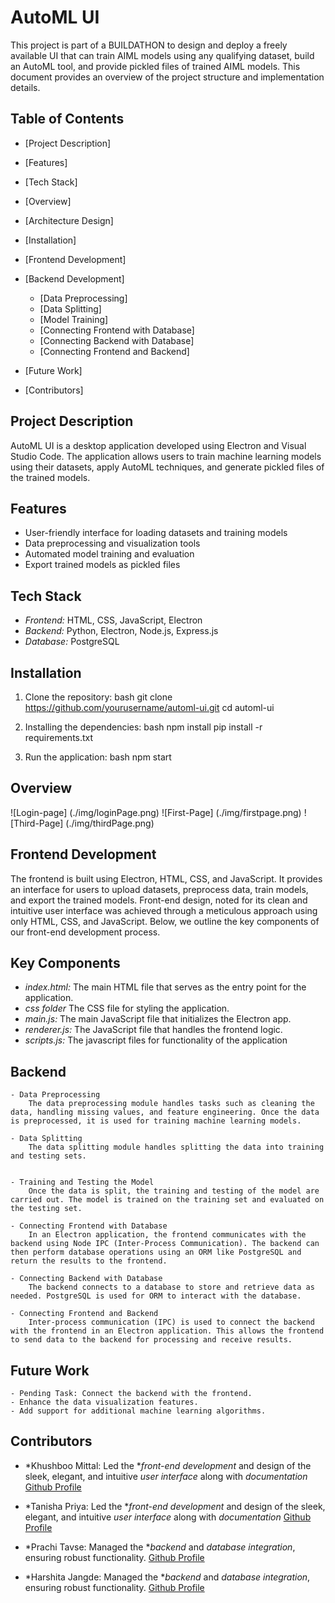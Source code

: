 # AutoML UI

This project is part of a BUILDATHON to design and deploy a freely available UI that can train AIML models using any qualifying dataset, build an AutoML tool, and provide pickled files of trained AIML models. This document provides an overview of the project structure and implementation details.

## Table of Contents

- [Project Description]
- [Features]
- [Tech Stack]
- [Overview]
- [Architecture Design]
- [Installation]
- [Frontend Development]
- [Backend Development]
  - [Data Preprocessing]
  - [Data Splitting]
  - [Model Training]
  - [Connecting Frontend with Database]
  - [Connecting Backend with Database]
  - [Connecting Frontend and Backend]
  
- [Future Work]
- [Contributors]

## Project Description

AutoML UI is a desktop application developed using Electron and Visual Studio Code. The application allows users to train machine learning models using their datasets, apply AutoML techniques, and generate pickled files of the trained models.

## Features

- User-friendly interface for loading datasets and training models
- Data preprocessing and visualization tools
- Automated model training and evaluation
- Export trained models as pickled files

## Tech Stack

- *Frontend:* HTML, CSS, JavaScript, Electron
- *Backend:* Python, Electron, Node.js, Express.js
- *Database:* PostgreSQL 

## Installation

1. Clone the repository:
     bash
    git clone https://github.com/yourusername/automl-ui.git
    cd automl-ui
    
   
2. Installing the dependencies:
    bash
    npm install
    pip install -r requirements.txt
    
   
3. Run the application:
     bash
    npm start
    
## Overview
![Login-page] (./img/loginPage.png)
![First-Page] (./img/firstpage.png)
![Third-Page] (./img/thirdPage.png)
## Frontend Development

The frontend is built using Electron, HTML, CSS, and JavaScript. It provides an interface for users to upload datasets, preprocess data, train models, and export the trained models. Front-end design, noted for its clean and intuitive user interface was achieved through a meticulous approach using only HTML, CSS, and JavaScript. Below, we outline the key components of our front-end development process.


## Key Components

- *index.html:* The main HTML file that serves as the entry point for the application.
- *css folder* The CSS file for styling the application.
- *main.js:* The main JavaScript file that initializes the Electron app.
- *renderer.js:* The JavaScript file that handles the frontend logic.
- *scripts.js:* The javascript files for functionality of the application

## Backend
    - Data Preprocessing
        The data preprocessing module handles tasks such as cleaning the data, handling missing values, and feature engineering. Once the data is preprocessed, it is used for training machine learning models.

    - Data Splitting
        The data splitting module handles splitting the data into training and testing sets.

    
    - Training and Testing the Model
        Once the data is split, the training and testing of the model are carried out. The model is trained on the training set and evaluated on the testing set.

    - Connecting Frontend with Database 
        In an Electron application, the frontend communicates with the backend using Node IPC (Inter-Process Communication). The backend can then perform database operations using an ORM like PostgreSQL and return the results to the frontend.

    - Connecting Backend with Database
        The backend connects to a database to store and retrieve data as needed. PostgreSQL is used for ORM to interact with the database.

    - Connecting Frontend and Backend
        Inter-process communication (IPC) is used to connect the backend with the frontend in an Electron application. This allows the frontend to send data to the backend for processing and receive results.


## Future Work
    - Pending Task: Connect the backend with the frontend.
    - Enhance the data visualization features.
    - Add support for additional machine learning algorithms.

## Contributors

- *Khushboo Mittal: Led the **front-end development* and design of the sleek, elegant, and intuitive *user            interface* along with *documentation*
                       [Github Profile](https://github.com/Khushboo-Mittal)
                       
- *Tanisha Priya: Led the **front-end development* and design of the sleek, elegant, and intuitive *user interface* along with *documentation*
                       [Github Profile](https://github.com/Tanishapr)

- *Prachi Tavse: Managed the **backend* and *database integration*, ensuring robust functionality.
                       [Github Profile](https://github.com/prachitavse)

- *Harshita Jangde: Managed the **backend* and *database integration*, ensuring robust functionality.
                       [Github Profile](https://github.com/HJ2207)
